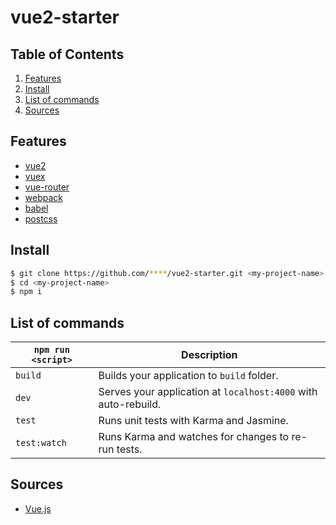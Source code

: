 # vue2-starter
## Table of Contents
1. [Features](#features)
1. [Install](#install)
1. [List of commands](#list-of-commands)
1. [Sources](#sources)

## Features
* [vue2](https://github.com/vuejs/vue)
* [vuex](https://github.com/vuejs/vuex)
* [vue-router](https://github.com/vuejs/vue-router)
* [webpack](https://github.com/webpack/webpack)
* [babel](https://github.com/babel/babel)
* [postcss](https://github.com/postcss/postcss)

## Install
```bash
$ git clone https://github.com/****/vue2-starter.git <my-project-name>
$ cd <my-project-name>
$ npm i
```
## List of commands

|`npm run <script>`|Description|
|------------------|-----------|
|`build`| Builds your application to `build` folder.|
|`dev`| Serves your application at `localhost:4000` with auto-rebuild.|
|`test`|Runs unit tests with Karma and Jasmine.|
|`test:watch`| Runs Karma and watches for changes to re-run tests.|

## Sources
* [Vue.js](https://vuejs.org/)
